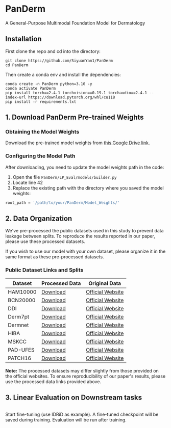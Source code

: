 # PanDerm
A General-Purpose Multimodal Foundation Model for Dermatology


## Installation
First clone the repo and cd into the directory:
```shell
git clone https://github.com/SiyuanYan1/PanDerm
cd PanDerm
```
Then create a conda env and install the dependencies:
```shell
conda create -n PanDerm python=3.10 -y
conda activate PanDerm
pip install torch==2.4.1 torchvision==0.19.1 torchaudio==2.4.1 --index-url https://download.pytorch.org/whl/cu118
pip install -r requirements.txt
```

## 1. Download PanDerm Pre-trained Weights

### Obtaining the Model Weights
Download the pre-trained model weights from [this Google Drive link](https://drive.google.com/file/d/1XHKRk2p-dS1PFQE-xRbOM3yx47i3bXmi/view?usp=sharing).

### Configuring the Model Path
After downloading, you need to update the model weights path in the code:

1. Open the file `PanDerm/LP_Eval/models/builder.py`
2. Locate line 42
3. Replace the existing path with the directory where you saved the model weights:

```python
root_path = '/path/to/your/PanDerm/Model_Weights/'
```
## 2. Data Organization

We've pre-processed the public datasets used in this study to prevent data leakage between splits. To reproduce the results reported in our paper, please use these processed datasets.

If you wish to use our model with your own dataset, please organize it in the same format as these pre-processed datasets.

### Public Dataset Links and Splits

| Dataset | Processed Data | Original Data |
|---------|----------------|---------------|
| HAM10000 | [Download](https://drive.google.com/file/d/1D9Q4B50Z5tyj5fd5EE9QWmFrg66vGvfA/view?usp=sharing) | [Official Website](https://challenge.isic-archive.com/data/#2018) |
| BCN20000 | [Download](https://drive.google.com/file/d/1jn1h1jWjd4go7BQ5fFWMRBMtq7poSlfi/view?usp=sharing) | [Official Website](https://figshare.com/articles/journal_contribution/BCN20000_Dermoscopic_Lesions_in_the_Wild/24140028/1) |
| DDI | [Download](https://drive.google.com/file/d/1F5RVqBUIxYcub1OkBm6yHTyV2TkHc65B/view?usp=sharing) | [Official Website](https://ddi-dataset.github.io/index.html) |
| Derm7pt | [Download](https://drive.google.com/file/d/1OYAmqG93eWLdf7dIkulY_fr0ZScvRLRg/view?usp=sharing) | [Official Website](https://derm.cs.sfu.ca/Welcome.html) |
| Dermnet | [Download](https://drive.google.com/file/d/1WrvReon2gA3sF9rqQGqivglG7HLFJ8he/view?usp=sharing) | [Official Website](https://www.kaggle.com/datasets/shubhamgoel27/dermnet) |
| HIBA | [Download](https://drive.google.com/file/d/1Sg0gFhfBaNNoeunF7C0HZgDbp5EDV436/view?usp=sharing) | [Official Website](https://www.isic-archive.com) |
| MSKCC | [Download](https://drive.google.com/file/d/17ma4tREXHAq1ZcBT7lZBhwO-3UHSbDW2/view?usp=sharing) | [Official Website](https://www.isic-archive.com) |
| PAD-UFES | [Download](https://drive.google.com/file/d/1NLv0EH3QENuRxW-_-BSf4KMP9cPjBk9o/view?usp=sharing) | [Official Website](https://www.kaggle.com/datasets/mahdavi1202/skin-cancer) |
| PATCH16 | [Download](https://drive.google.com/file/d/1wDMIfYrQatkeADoneHgjXQrawVMK-TFL/view?usp=sharing) | [Official Website](https://heidata.uni-heidelberg.de/dataset.xhtml?persistentId=doi:10.11588/data/7QCR8S) |

**Note:** The processed datasets may differ slightly from those provided on the official websites. To ensure reproducibility of our paper's results, please use the processed data links provided above.

## 3.  Linear Evaluation on Downstream tasks

```
```


Start fine-tuning (use IDRiD as example). A fine-tuned checkpoint will be saved during training. Evaluation will be run after training.
